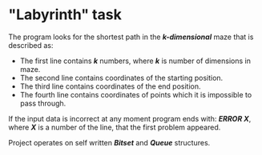 # "Labyrinth" task

The program looks for the shortest path in the ***k-dimensional*** maze that is described as:

* The first line contains ***k*** numbers, where ***k*** is number of dimensions in maze.
* The second line contains coordinates of the starting position.
* The third line contains coordinates of the end position.
* The fourth line contains coordinates of points which it is impossible to pass through.

If the input data is incorrect at any moment program ends with: ***ERROR X***, where ***X*** is a number of the line, that the first problem appeared.

Project operates on self written ***Bitset*** and ***Queue*** structures.
